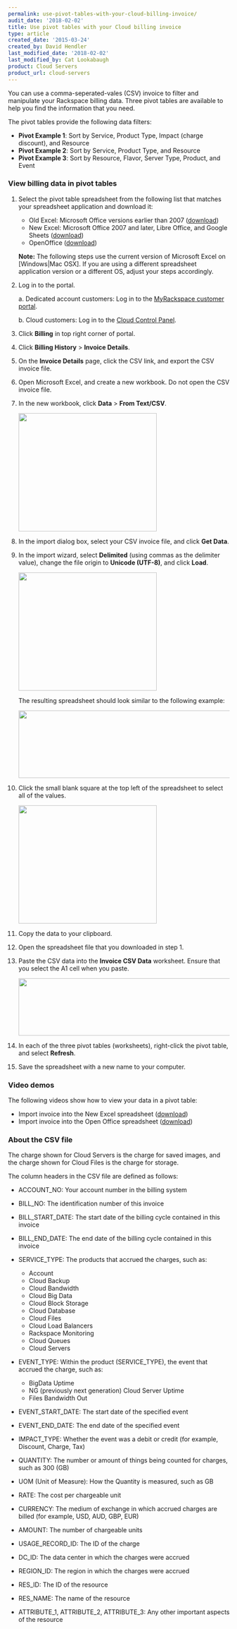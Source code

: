 ```yaml
---
permalink: use-pivot-tables-with-your-cloud-billing-invoice/
audit_date: '2018-02-02'
title: Use pivot tables with your Cloud billing invoice
type: article
created_date: '2015-03-24'
created_by: David Hendler
last_modified_date: '2018-02-02'
last_modified_by: Cat Lookabaugh
product: Cloud Servers
product_url: cloud-servers
---
```


You can use a comma-seperated-vales (CSV) invoice to filter and manipulate your Rackspace
billing data. Three pivot tables are available to help you find the information
that you need.

The pivot tables provide the following data filters:

-   **Pivot Example 1**: Sort by Service, Product Type, Impact (charge discount), and Resource
-   **Pivot Example 2**: Sort by Service, Product Type, and Resource
-   **Pivot Example 3**: Sort by Resource, Flavor, Server Type, Product, and Event

### View billing data in pivot tables

1.  Select the pivot table spreadsheet from the following list that matches
your spreadsheet application and download it:
    -   Old Excel: Microsoft Office versions earlier than 2007
        ([download](http://cf86f577ce3eeb804b0b-b288f28026fa4fe9b175ca1cf838e8ff.r99.cf2.rackcdn.com/rackspace_billing_old_excel_pivot_tables.xls))
    -   New Excel: Microsoft Office 2007 and later, Libre Office,
        and Google Sheets
        ([download](http://cf86f577ce3eeb804b0b-b288f28026fa4fe9b175ca1cf838e8ff.r99.cf2.rackcdn.com/rackspace_billing_new_excel_pivot_tables.xlsx))
    -   OpenOffice
        ([download](http://cf86f577ce3eeb804b0b-b288f28026fa4fe9b175ca1cf838e8ff.r99.cf2.rackcdn.com/rackspace_billing_open_office_pivot_tables.ods))

    **Note:** The following steps use the current version of Microsoft Excel on [Windows|Mac OSX].
    If you are using a different spreadsheet application version or a different OS,
    adjust your steps accordingly.
    
2.  Log in to the portal.

      a.  Dedicated account customers: Log in to the [MyRackspace customer portal](https://my.rackspace.com/).

      b.  Cloud customers: Log in to the [Cloud Control Panel](https://mycloud.rackspace.com).
      
3.  Click **Billing** in top right corner of portal.
4.  Click **Billing History** > **Invoice Details**.
5.  On the **Invoice Details** page, click the CSV link, and export the CSV invoice file.
6.  Open Microsoft Excel, and create a new workbook. Do not open the CSV invoice file.
7.  In the new workbook, click **Data** > **From Text/CSV**.

    <img src="{% asset_path general/use-pivot-tables-with-your-cloud-billing-invoice/step2.png %}" width="314" height="268" />

8. In the import dialog box, select your CSV invoice file, and click **Get Data**.
9. In the import wizard, select **Delimited** (using commas as the delimiter
value), change the file origin to **Unicode (UTF-8)**, and click **Load**.

    <img src="{% asset_path general/use-pivot-tables-with-your-cloud-billing-invoice/step4.png %}" width="314" height="268" />

    The resulting spreadsheet should look similar to the following example:

    <img src="{% asset_path general/use-pivot-tables-with-your-cloud-billing-invoice/result.png %}" width="690" height="153" />

10. Click the small blank square at the top left of the spreadsheet to
    select all of the values.

    <img src="{% asset_path general/use-pivot-tables-with-your-cloud-billing-invoice/2%20-%20billing_SelectAll_arrow.png %}" width="314" height="268" />

11. Copy the data to your clipboard.
12. Open the spreadsheet file that you downloaded in step 1.
13. Paste the CSV data into the **Invoice CSV Data** worksheet. Ensure that you
select the A1 cell when you paste.

    <img src="{% asset_path general/use-pivot-tables-with-your-cloud-billing-invoice/3%20-%20billing_csvTab_arrow.png %}" width="538" height="130" />

14. In each of the three pivot tables (worksheets), right-click the pivot table,
and select **Refresh**.
15. Save the spreadsheet with a new name to your computer.


### Video demos

The following videos show how to view your data in a pivot table:

-   Import invoice into the New Excel spreadsheet
    ([download](http://cf86f577ce3eeb804b0b-b288f28026fa4fe9b175ca1cf838e8ff.r99.cf2.rackcdn.com/rackspace_billing_new_excel_pivot_tables_demo.mov))
-   Import invoice into the Open Office spreadsheet
    ([download](http://cf86f577ce3eeb804b0b-b288f28026fa4fe9b175ca1cf838e8ff.r99.cf2.rackcdn.com/rackspace_billing_open_office_pivot_tables_demo.mov))

### About the CSV file

The charge shown for Cloud Servers is the charge for saved images, and the
charge shown for Cloud Files is the charge for storage.

The column headers in the CSV file are defined as follows:

- ACCOUNT\_NO: Your account number in the billing system
- BILL\_NO: The identification number of this invoice
- BILL\_START\_DATE: The start date of the billing cycle contained in
this invoice
- BILL\_END\_DATE: The end date of the billing cycle contained in this
invoice
- SERVICE\_TYPE: The products that accrued the charges, such as:

  -   Account
  -   Cloud Backup
  -   Cloud Bandwidth
  -   Cloud Big Data
  -   Cloud Block Storage
  -   Cloud Database
  -   Cloud Files
  -   Cloud Load Balancers
  -   Rackspace Monitoring
  -   Cloud Queues
  -   Cloud Servers

- EVENT_TYPE: Within the product (SERVICE\_TYPE), the event that accrued
the charge, such as:

  -   BigData Uptime
  -   NG (previously next generation) Cloud Server Uptime
  -   Files Bandwidth Out

- EVENT\_START\_DATE: The start date of the specified event
- EVENT\_END\_DATE: The end date of the specified event
- IMPACT\_TYPE: Whether the event was a debit or credit (for example,
Discount, Charge, Tax)
- QUANTITY: The number or amount of things being counted for charges, such as 300 (GB)
- UOM (Unit of Measure): How the Quantity is measured, such as GB
- RATE: The cost per chargeable unit
- CURRENCY: The medium of exchange in which accrued charges are billed (for example, USD, AUD, GBP, EUR)
- AMOUNT: The number of chargeable units
- USAGE\_RECORD\_ID: The ID of the charge
- DC\_ID: The data center in which the charges were accrued
- REGION\_ID: The region in which the charges were accrued
- RES\_ID: The ID of the resource
- RES\_NAME: The name of the resource
- ATTRIBUTE\_1,  ATTRIBUTE\_2, ATTRIBUTE\_3: Any other important aspects of the resource
